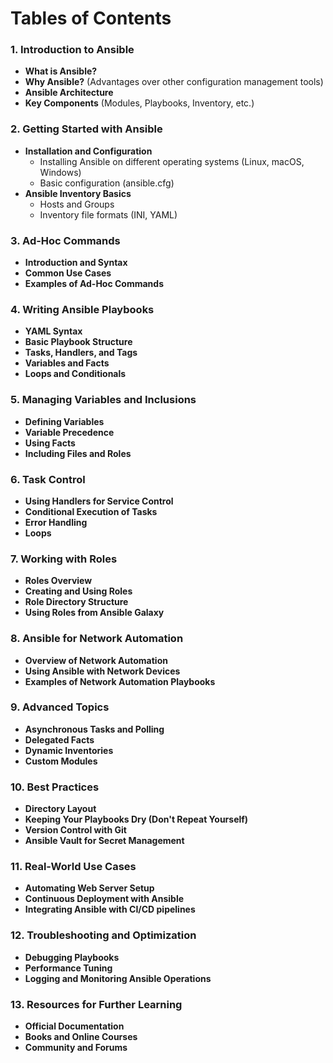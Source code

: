 # Tables of Contents

### 1. Introduction to Ansible

- **What is Ansible?**
- **Why Ansible?** (Advantages over other configuration management tools)
- **Ansible Architecture**
- **Key Components** (Modules, Playbooks, Inventory, etc.)

### 2. Getting Started with Ansible

- **Installation and Configuration**
  - Installing Ansible on different operating systems (Linux, macOS, Windows)
  - Basic configuration (ansible.cfg)
- **Ansible Inventory Basics**
  - Hosts and Groups
  - Inventory file formats (INI, YAML)

### 3. Ad-Hoc Commands

- **Introduction and Syntax**
- **Common Use Cases**
- **Examples of Ad-Hoc Commands**

### 4. Writing Ansible Playbooks

- **YAML Syntax**
- **Basic Playbook Structure**
- **Tasks, Handlers, and Tags**
- **Variables and Facts**
- **Loops and Conditionals**

### 5. Managing Variables and Inclusions

- **Defining Variables**
- **Variable Precedence**
- **Using Facts**
- **Including Files and Roles**

### 6. Task Control

- **Using Handlers for Service Control**
- **Conditional Execution of Tasks**
- **Error Handling**
- **Loops**

### 7. Working with Roles

- **Roles Overview**
- **Creating and Using Roles**
- **Role Directory Structure**
- **Using Roles from Ansible Galaxy**

### 8. Ansible for Network Automation

- **Overview of Network Automation**
- **Using Ansible with Network Devices**
- **Examples of Network Automation Playbooks**

### 9. Advanced Topics

- **Asynchronous Tasks and Polling**
- **Delegated Facts**
- **Dynamic Inventories**
- **Custom Modules**

### 10. Best Practices

- **Directory Layout**
- **Keeping Your Playbooks Dry (Don't Repeat Yourself)**
- **Version Control with Git**
- **Ansible Vault for Secret Management**

### 11. Real-World Use Cases

- **Automating Web Server Setup**
- **Continuous Deployment with Ansible**
- **Integrating Ansible with CI/CD pipelines**

### 12. Troubleshooting and Optimization

- **Debugging Playbooks**
- **Performance Tuning**
- **Logging and Monitoring Ansible Operations**

### 13. Resources for Further Learning

- **Official Documentation**
- **Books and Online Courses**
- **Community and Forums**
